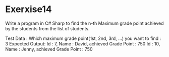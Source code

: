 # Exerxise14
Write a program in C# Sharp to find the n-th Maximum grade point achieved by the students from the list of students.

Test Data :
Which maximum grade point(1st, 2nd, 3rd, ...) you want to find : 3
Expected Output:
Id : 7, Name : David, achieved Grade Point : 750
Id : 10, Name : Jenny, achieved Grade Point : 750

